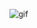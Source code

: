 ![gif](https://raw.githubusercontent.com/adrian-afl/adrian-afl/refs/heads/main/ive-gone-completely-mental.gif)
